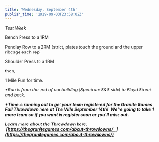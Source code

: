 ```yaml
---
title: 'Wednesday, September 4th'
publish_time: '2019-09-03T23:58:02Z'
---
```


*Test Week*

Bench Press to a 1RM

Pendlay Row to a 2RM (strict, plates touch the ground and the upper
ribcage each rep)

Shoulder Press to a 1RM

then,

1 Mile Run for time.

*\*Run is from the end of our building (Spectrum S&S side) to Floyd
Street and back.*

***\*Time is running out to get your team registered for the Granite
Games Fall Throwdown here at The Ville September 14th!  We're going to
take 1 more team so if you want in register soon or you'll miss out.***

***Learn more about the Throwdown here:
 [https://thegranitegames.com/about-throwdowns/   ](https://thegranitegames.com/about-throwdowns/)***
